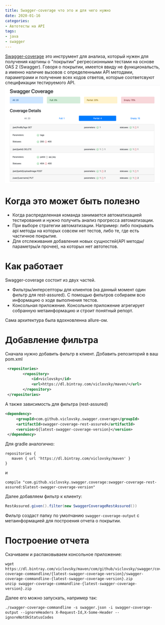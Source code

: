 ```yaml
---
title: Swagger-coverage что это и для чего нужно
date: 2020-01-16
categories: 
- Автотесты на API
tags:
- java
- swagger
---
```

[Swagger-coverage](https://github.com/viclovsky/swagger-coverage) это инструмент для анализа, который нужен для получения картины о "покрытии" регрессионными тестами на основе OAS 2 (Swagger). Говоря о покрытии, имеется ввиду не функциональсть, а именно наличие вызовов с определенными API методами, параметрами и получение всех кодов ответов, которые соответсвуют спецификации тестируемого API.
![Alt text](/images/2020-01-16-swagger-coverage.png)

# Когда это может быть полезно
* Когда распределенная команда занимается автоматизацией тестирования и нужно получить анализ прогресса автоматизации.
* При выборе стратегии автоматизации. Например: либо покрывать api методы на которых совсем нет тестов, либо те, где есть частичное покрытие.
* Для отслеживания добавления новых сущностей(API методы/параметры/и прочее), на которых нет автотестов.

# Как работает
Swagger-coverage состоит из двух частей.
* Фильтры/интерсепторы для клиентов (на данный момент один фильтр для rest-assured). С помощью фильтров собираем всю информацию о ходе выполнения тестов. 
* Консольная приложение. Консольное приложение агрегирует собранную метаинформацию и строит понятный репорт.

Сама архитектура была вдохновленна allure-ом.

# Добавление фильтра
Сначала нужно добавить фильтр в клиент. Добавить репозиторий в ваш pom.xml
```xml
 <repositories>
        <repository>
            <id>viclovsky</id>
            <url>https://dl.bintray.com/viclovsky/maven/</url>
        </repository>
 </repositories>
```
А также зависимость для фильтра (rest-assured)
```xml
<dependency>
     <groupId>com.github.viclovsky.swagger.coverage</groupId>
     <artifactId>swagger-coverage-rest-assured</artifactId>
     <version>${latest-swagger-coverage-version}</version>
 </dependency>
 ```
Для gradle аналогично:
 ```
repositories {
    maven { url 'https://dl.bintray.com/viclovsky/maven' }
}
 ```
и
 ```
compile "com.github.viclovsky.swagger.coverage:swagger-coverage-rest-assured:$latest-swagger-coverage-version"
 ```
Далее добавляем фильтр к клиенту:
 ```java
RestAssured.given().filter(new SwaggerCoverageRestAssured())
 ```
Фильтр создаст папку по умолчанию ```swagger-coverage-output``` с метаинформацией для построения отчета о покрытии.

# Построение отчета
Cкачиваем и распаковываем консольное приложение:
```
wget https://dl.bintray.com/viclovsky/maven/com/github/viclovsky/swagger/coverage/swagger-coverage-commandline/{latest-swagger-coverage-version}/swagger-coverage-commandline-{latest-swagger-coverage-version}.zip
unzip swagger-coverage-commandline-{latest-swagger-coverage-version}.zip
```
Далее его можно запускать, например так:
```
./swagger-coverage-commandline -s swagger.json -i swagger-coverage-output --ignoreHeaders X-Request-Id,X-Some-Header --ignoreNotOkStatusCodes
```




